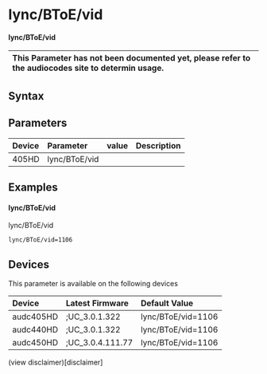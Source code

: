 ﻿---
description: lync/BToE/vid
search: false
---

# lync/BToE/vid

#### lync/BToE/vid


| This Parameter has not been documented yet, please refer to the audiocodes site to determin usage.  | 
| :--- |

## Syntax

## Parameters
|Device|Parameter|value|Description|
|:---|:---|:---|:---|
| 405HD | lync/BToE/vid |  |  |

## Examples
#### lync/BToE/vid

lync/BToE/vid

```
lync/BToE/vid=1106
```

## Devices
This parameter is available on the following devices

| Device | Latest Firmware | Default Value |
|:---|:---|:---|
| audc405HD | ;UC_3.0.1.322 | lync/BToE/vid=1106 
| audc440HD | ;UC_3.0.1.322 | lync/BToE/vid=1106 
| audc450HD | ;UC_3.0.4.111.77 | lync/BToE/vid=1106 

(view disclaimer)[disclaimer]
